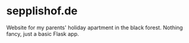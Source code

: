 # sepplishof.de

Website for my parents' holiday apartment in the black forest. Nothing fancy, just a basic Flask app.
